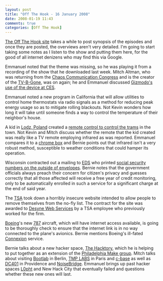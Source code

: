 ```yaml
---
layout: post
title: "Off The Hook - 16 January 2008"
date: 2008-01-19 11:43
comments: true
categories: [Off The Hook]
---
```

[The Off The Hook site](http://www.2600.com/oth/) takes a while to post synopsis of the episodes and once they are posted, the overviews aren't very detailed.  I'm going to start taking some notes as I listen to the show and putting them here, for the good of all internet denizens who may find this via Google.

Emmanuel noted that the theme was missing, so he was playing it from a recording of the show that he downloaded last week.  Mitch Altman, who was returning from the [Chaos Communication Congress](http://www.ccc.de) and is the creator of the [TV-B-Gone](http://www.tvbgone.com), was on again; he and Emmanuel discussed [Gizmodo's use of the device at CES](http://gizmodo.com/343348/confessions-the-meanest-thing-gizmodo-did-at-ces).

Emmanuel noted a new program in California that will allow utilities to control home thermostats via radio signals as a method for reducing peak energy usage so as to mitigate rolling blackouts.  Not Kevin wonders how long it will take until someone finds a way to control the temperature of their neighbor's house.

A kid in [Lodz, Poland](http://en.wikipedia.org/wiki/%C5%81%C3%B3d%C5%BA) created a [remote control to control the trams](http://www.theregister.co.uk/2008/01/11/tram_hack/) in the town.  Not Kevin and Mitch discuss whether the remote that the kid created was really like a TV remote employing infrared as was reported.  Emmanuel compares it to a [chrome box](http://en.wikipedia.org/wiki/Mobile_Infrared_Transmitter) and Bernie points out that infrared isn't a very robust method, susceptible to weather conditions that could hamper its operation.

Wisconsin contracted out a mailing to [EDS](http://en.wikipedia.org/wiki/Electronic_Data_Systems) who printed [social security numbers on the outside of envelopes](http://consumerist.com/345585/social-security-numbers-visible-on-envelopes-mailed-by-wisconsin-again).  Bernie notes that the government officials always preach their concern for citizen's privacy and guesses correctly that all those affected will receive a free year of credit monitoring, only to be automatically enrolled in such a service for a significant charge at the end of said year.

The [TSA](http://en.wikipedia.org/wiki/Transportation_Security_Administration) took down a horribly insecure website intended to allow people to remove themselves from the no-fly list.  The contract for the site was awarded to [Desyne Web Services](http://desyne.com) by a TSA employee who previously worked for the firm.

[Boeing](http://en.wikipedia.org/wiki/Boeing)'s new [787](http://en.wikipedia.org/wiki/Boeing_787) aircraft, which will have internet access available, is going to be thoroughly check to ensure that the internet link is in no way connected to the plane's avionics.  Bernie mentions Boeing's ill-fated [Connexion](http://en.wikipedia.org/wiki/Connexion_by_Boeing) service.

Bernie talks about a new hacker space, [The Hacktory](http://www.thehacktory.org), which he is helping to put together as an extension of the [Philadelphia Make group](http://makephilly.org).  Mitch talks about visiting [Bootlab](http://bootlab.org) in Berlin, [TMP LABS](http://www.tmplabs.com) in Paris and [c-base](http://c-base.org) as well as [DC401](http://dc401.org) in Providence and [NoiseBridge](https://www.noisebridge.net).  Emmanuel brings up past hacker spaces [L0pht](http://en.wikipedia.org/wiki/L0pht) and New Hack City that eventually failed and questions whether these new ones will last.
